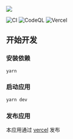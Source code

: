![](https://repository-images.githubusercontent.com/395399649/270dbea5-ef16-4108-9489-0ffd48be1ff2)

![CI](https://github.com/crossjs/cofe/actions/workflows/ci.yml/badge.svg)
![CodeQL](https://github.com/crossjs/cofe/actions/workflows/codeql-analysis.yml/badge.svg)
![Vercel](https://img.shields.io/github/deployments/crossjs/cofe/production?label=vercel&logo=vercel)

## 开始开发

### 安装依赖

```bash
yarn
```

### 启动应用

```bash
yarn dev
```

### 发布应用

本应用通过 [vercel](https://vercel.com) 发布
